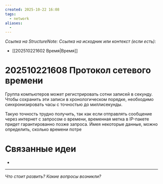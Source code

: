 ```yaml
---
created: 2025-10-22 16:08
tags:
  - network
aliases:
  -
---
```

*Ссылка на StructureNote:*
*Ссылка на исходник или контекст (если есть):*
- [[202510221602 Время|Время]]

# 202510221608 Протокол сетевого времени

Группа компьютеров может регистрировать сотни записей в секунду. Чтобы сохранить эти записи в хронологическом порядке, необходимо синхронизировать часы с точностью до миллисекунды.

Такую точность трудно получить, так как если отправлять сообщение через интернет с запросом о времени, временная метка в IP-пакете придет гарантированно позже запроса. Имея некоторые данные, можно определить, сколько времени потре

# Связанные идеи

- 

---

*Что стоит развить? Какие вопросы возникли?*
